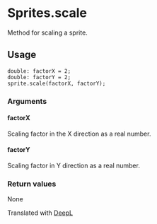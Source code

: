 # Sprites.scale

Method for scaling a sprite.

## Usage

```
double: factorX = 2;
double: factorY = 2;
sprite.scale(factorX, factorY);
```

### Arguments

#### factorX

Scaling factor in the X direction as a real number.

#### factorY

Scaling factor in Y direction as a real number.

### Return values

None

Translated with [DeepL](https://www.deepl.com/translator)